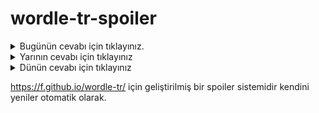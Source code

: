 # wordle-tr-spoiler

<details>
  <summary>Bugünün cevabı için tıklayınız.</summary>
  <br>
    <b> revan </b>
</details>

<details>
  <summary>Yarının cevabı için tıklayınız</summary>
  <br>
   <b> fikir </b>
</details>

<details>
  <summary>Dünün cevabı için tıklayınız </summary>
  <br>
  <b> çörek </b>
</details>

https://f.github.io/wordle-tr/ için geliştirilmiş bir spoiler sistemidir kendini yeniler otomatik olarak.

